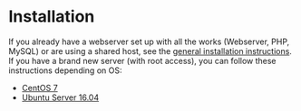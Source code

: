 # Installation

If you already have a webserver set up with all the works (Webserver, PHP, MySQL) or are using a shared host, see the [general installation instructions](/user/installation/general.md). If you have a brand new server (with root access), you can follow these instructions depending on OS:

* [CentOS 7](centos-7.md)
* [Ubuntu Server 16.04](ubuntu-server.md)
